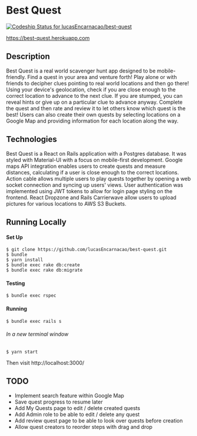 # Best Quest
[![Codeship Status for lucasEncarnacao/best-quest](https://app.codeship.com/projects/1d88837d-becf-43da-abc9-194fe8666343/status?branch=main)](https://app.codeship.com/projects/416611)

https://best-quest.herokuapp.com

## Description
Best Quest is a real world scavenger hunt app designed to be mobile-friendly. Find a quest in your area and venture forth! Play alone or with friends to decipher clues pointing to real world locations and then go there! Using your device's geolocation, check if you are close enough to the correct location to advance to the next clue. If you are stumped, you can reveal hints or give up on a particular clue to advance anyway. Complete the quest and then rate and review it to let others know which quest is the best! Users can also create their own quests by selecting locations on a Google Map and providing information for each location along the way. 

## Technologies
Best Quest is a React on Rails application with a Postgres database. It was styled with Material-UI with a focus on mobile-first development. Google maps API integration enables users to create quests and measure distances, calculating if a user is close enough to the correct locations. Action cable allows multiple users to play quests together by opening a web socket connection and syncing up users' views. User authentication was implemented using JWT tokens to allow for login page styling on the frontend. React Dropzone and Rails Carrierwave allow users to upload pictures for various locations to AWS S3 Buckets. 


## Running Locally

#### Set Up
```
$ git clone https://github.com/lucasEncarnacao/best-quest.git
$ bundle
$ yarn install
$ bundle exec rake db:create
$ bundle exec rake db:migrate
```
#### Testing
```
$ bundle exec rspec
```
#### Running
```
$ bundle exec rails s
```
###### In a new terminal window
```
$ yarn start
```
Then visit http://localhost:3000/

## TODO
- Implement search feature within Google Map
- Save quest progress to resume later
- Add My Quests page to edit / delete created quests
- Add Admin role to be able to edit / delete any quest
- Add review quest page to be able to look over quests before creation
- Allow quest creators to reorder steps with drag and drop
